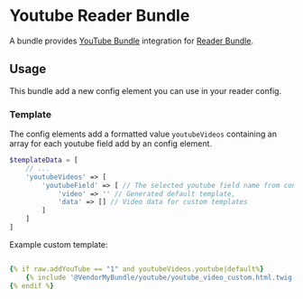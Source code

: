# Youtube Reader Bundle

A bundle provides [YouTube Bundle](https://github.com/heimrichhannot/contao-youtube-bundle) integration for [Reader Bundle](https://github.com/heimrichhannot/contao-reader-bundle).

## Usage

This bundle add a new config element you can use in your reader config.

### Template

The config elements add a formatted value `youtubeVideos` containing an array for each youtube field add by an config element.

```php
$templateData = [
    // ...
    'youtubeVideos' => [
        'youtubeField' => [ // The selected youtube field name from config element
            'video' => '' // Generated default template,
            'data' => [] // Video data for custom templates
        ]
    ]
]
``` 

Example custom template:
```yaml

{% if raw.addYouTube == "1" and youtubeVideos.youtube|default%}
    {% include '@VendorMyBundle/youtube/youtube_video_custom.html.twig' with youtubeVideos.youtube.data %}
{% endif %}
```